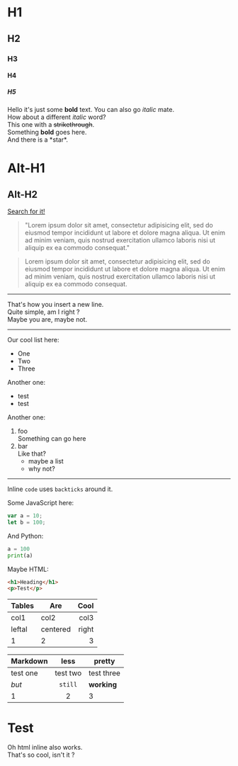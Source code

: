 # H1
## H2
### H3
#### H4
##### H5

Hello it's just some **bold** text. You can also go _italic_ mate.  
How about a different *italic* word?  
This one with a ~~strikethrough~~.  
Something __bold__ goes here.  
And there is a \*star\*.  


Alt-H1
===

Alt-H2
---

[Search for it!](www.google.com)

>"Lorem ipsum dolor sit amet, consectetur adipisicing elit, sed do eiusmod tempor incididunt ut labore et dolore magna aliqua. Ut enim ad minim veniam, quis nostrud exercitation ullamco laboris nisi ut aliquip ex ea commodo consequat."

>Lorem ipsum dolor sit amet, consectetur adipisicing elit, sed do eiusmod tempor incididunt ut labore et dolore magna aliqua.
>Ut enim ad minim veniam, quis nostrud exercitation ullamco laboris nisi ut aliquip ex ea commodo consequat.

---

That's how you insert a new line.  
Quite simple, am I right ?  
Maybe you are, maybe not.

***

Our cool list here:
* One
* Two
* Three

Another one:
+ test
+ test

Another one:
1. foo  
    Something can go here
2. bar  
  Like that?
    * maybe a list
    * why not?

___

Inline `code` uses `backticks` around it.

Some JavaScript here:
```javascript
var a = 10;
let b = 100;
```

And Python:
```python
a = 100
print(a)
```

Maybe HTML:
```html
<h1>Heading</h1>
<p>Test</p>
```

| Tables | Are  | Cool |
| ------ | ---- | ----:|
| col1   | col2 | col3 |
| leftal | centered | right|
1 | 2 | 3

Markdown | less | pretty
--- |:---:| ---
test one | test two | test three
_but_ | `still` | **working**
1| 2 | 3

<h1> Test </h1>

Oh html inline also works.  
That's so cool, isn't it ?
